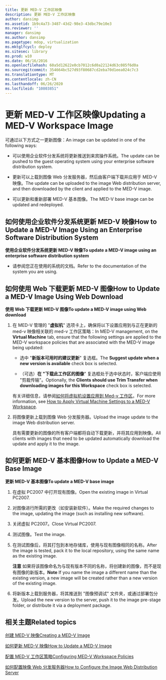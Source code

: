 ```yaml
---
title: 更新 MED-V 工作区映像
description: 更新 MED-V 工作区映像
author: dansimp
ms.assetid: 1b9c4a73-3487-43d2-98e3-43dbc79e10e3
ms.reviewer: ''
manager: dansimp
ms.author: dansimp
ms.pagetype: mdop, virtualization
ms.mktglfcycl: deploy
ms.sitesec: library
ms.prod: w10
ms.date: 06/16/2016
ms.openlocfilehash: 60a5d12622e0cb7012c6d0a22124d63c085f6d0a
ms.sourcegitcommit: 354664bc527d93f80687cd2eba70d1eea024c7c3
ms.translationtype: MT
ms.contentlocale: zh-CN
ms.lasthandoff: 06/26/2020
ms.locfileid: "10803851"
---
```

# <span data-ttu-id="423a6-103">更新 MED-V 工作区映像</span><span class="sxs-lookup"><span data-stu-id="423a6-103">Updating a MED-V Workspace Image</span></span>


<span data-ttu-id="423a6-104">可通过以下方式之一更新图像：</span><span class="sxs-lookup"><span data-stu-id="423a6-104">An image can be updated in one of the following ways:</span></span>

-   <span data-ttu-id="423a6-105">可以使用企业软件分发系统将更新推送到来宾操作系统。</span><span class="sxs-lookup"><span data-stu-id="423a6-105">The update can be pushed to the guest operating system using your enterprise software distribution system.</span></span>

-   <span data-ttu-id="423a6-106">更新可以上载到图像 Web 分发服务器，然后由客户端下载并应用于 MED-V 映像。</span><span class="sxs-lookup"><span data-stu-id="423a6-106">The update can be uploaded to the image Web distribution server, and then downloaded by the client and applied to the MED-V image.</span></span>

-   <span data-ttu-id="423a6-107">可以更新和重新部署 MED-V 基本图像。</span><span class="sxs-lookup"><span data-stu-id="423a6-107">The MED-V base image can be updated and redeployed.</span></span>

## <a href="" id="bkmk-howtoupdateamedvimageusinganesd"></a><span data-ttu-id="423a6-108">如何使用企业软件分发系统更新 MED-V 映像</span><span class="sxs-lookup"><span data-stu-id="423a6-108">How to Update a MED-V Image Using an Enterprise Software Distribution System</span></span>


**<span data-ttu-id="423a6-109">使用企业软件分发系统更新 MED-V 映像</span><span class="sxs-lookup"><span data-stu-id="423a6-109">To update a MED-V image using an enterprise software distribution system</span></span>**

-   <span data-ttu-id="423a6-110">请参阅您正在使用的系统的文档。</span><span class="sxs-lookup"><span data-stu-id="423a6-110">Refer to the documentation of the system you are using.</span></span>

## <a href="" id="bkmk-howtoupdateamedvimageusingwebdownload"></a><span data-ttu-id="423a6-111">如何使用 Web 下载更新 MED-V 图像</span><span class="sxs-lookup"><span data-stu-id="423a6-111">How to Update a MED-V Image Using Web Download</span></span>


**<span data-ttu-id="423a6-112">使用 Web 下载更新 MED-V 图像</span><span class="sxs-lookup"><span data-stu-id="423a6-112">To update a MED-V image using Web download</span></span>**

1.  <span data-ttu-id="423a6-113">在 MED-V 管理的 "**虚拟机**" 选项卡上，确保将以下设置应用到与正在更新的 med-v 映像相关联的 med-v 工作区策略：</span><span class="sxs-lookup"><span data-stu-id="423a6-113">In MED-V management, on the **Virtual Machine** tab, ensure that the following settings are applied to the MED-V workspace policies that are associated with the MED-V image being updated:</span></span>

    -   <span data-ttu-id="423a6-114">选中 "**新版本可用时的建议更新**" 复选框。</span><span class="sxs-lookup"><span data-stu-id="423a6-114">The **Suggest update when a new version is available** check box is selected.</span></span>

    -   <span data-ttu-id="423a6-115">（可选）**在 "下载此工作区的图像**" 复选框处于选中状态时，客户端应使用 "剪裁传输"。</span><span class="sxs-lookup"><span data-stu-id="423a6-115">Optionally, the **Clients should use Trim Transfer when downloading images for this Workspace** check box is selected.</span></span>

    <span data-ttu-id="423a6-116">有关详细信息，请参阅[如何将虚拟机设置应用到 Med-v 工作区](how-to-apply-virtual-machine-settings-to-a-med-v-workspace.md)。</span><span class="sxs-lookup"><span data-stu-id="423a6-116">For more information, see [How to Apply Virtual Machine Settings to a MED-V Workspace](how-to-apply-virtual-machine-settings-to-a-med-v-workspace.md).</span></span>

2.  <span data-ttu-id="423a6-117">将图像更新上载到图像 Web 分发服务器。</span><span class="sxs-lookup"><span data-stu-id="423a6-117">Upload the image update to the image Web distribution server.</span></span>

    <span data-ttu-id="423a6-118">具有需要更新的图像的所有客户端都将自动下载更新，并将其应用到映像。</span><span class="sxs-lookup"><span data-stu-id="423a6-118">All clients with images that need to be updated automatically download the update and apply it to the image.</span></span>

## <a href="" id="bkmk-howtoupdateamedvbaseimage"></a><span data-ttu-id="423a6-119">如何更新 MED-V 基本图像</span><span class="sxs-lookup"><span data-stu-id="423a6-119">How to Update a MED-V Base Image</span></span>


**<span data-ttu-id="423a6-120">更新 MED-V 基本图像</span><span class="sxs-lookup"><span data-stu-id="423a6-120">To update a MED-V base image</span></span>**

1.  <span data-ttu-id="423a6-121">在虚拟 PC2007 中打开现有图像。</span><span class="sxs-lookup"><span data-stu-id="423a6-121">Open the existing image in Virtual PC2007.</span></span>

2.  <span data-ttu-id="423a6-122">对图像进行所需的更改（如安装新软件）。</span><span class="sxs-lookup"><span data-stu-id="423a6-122">Make the required changes to the image, updating the image (such as installing new software).</span></span>

3.  <span data-ttu-id="423a6-123">关闭虚拟 PC2007。</span><span class="sxs-lookup"><span data-stu-id="423a6-123">Close Virtual PC2007.</span></span>

4.  <span data-ttu-id="423a6-124">测试图像。</span><span class="sxs-lookup"><span data-stu-id="423a6-124">Test the image.</span></span>

5.  <span data-ttu-id="423a6-125">在测试图像后，将其打包到本地存储库，使用与现有图像相同的名称。</span><span class="sxs-lookup"><span data-stu-id="423a6-125">After the image is tested, pack it to the local repository, using the same name as the existing image.</span></span>

    <span data-ttu-id="423a6-126">**注意** 如果将该图像命名为与现有版本不同的名称，将创建新的图像，而不是现有图像的新版本。</span><span class="sxs-lookup"><span data-stu-id="423a6-126">**Note** If you name the image a different name than the existing version, a new image will be created rather than a new version of the existing image.</span></span>

     

6.  <span data-ttu-id="423a6-127">将新版本上载到服务器，将其推送到 "图像预调试" 文件夹，或通过部署包分发。</span><span class="sxs-lookup"><span data-stu-id="423a6-127">Upload the new version to the server, push it to the image pre-stage folder, or distribute it via a deployment package.</span></span>

## <span data-ttu-id="423a6-128">相关主题</span><span class="sxs-lookup"><span data-stu-id="423a6-128">Related topics</span></span>


[<span data-ttu-id="423a6-129">创建 MED-V 映像</span><span class="sxs-lookup"><span data-stu-id="423a6-129">Creating a MED-V Image</span></span>](creating-a-med-v-image.md)

[<span data-ttu-id="423a6-130">如何更新 MED-V 映像</span><span class="sxs-lookup"><span data-stu-id="423a6-130">How to Update a MED-V Image</span></span>](how-to-update-a-med-v-image.md)

[<span data-ttu-id="423a6-131">配置 MED-V 工作区策略</span><span class="sxs-lookup"><span data-stu-id="423a6-131">Configuring MED-V Workspace Policies</span></span>](configuring-med-v-workspace-policies.md)

[<span data-ttu-id="423a6-132">如何配置映像 Web 分发服务器</span><span class="sxs-lookup"><span data-stu-id="423a6-132">How to Configure the Image Web Distribution Server</span></span>](how-to-configure-the-image-web-distribution-server.md)

 

 





